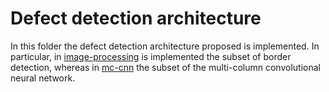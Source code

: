 # Defect detection architecture

In this folder the defect detection architecture proposed is implemented. 
In particular, in [image-processing](./image-processing) is implemented the subset of border detection, whereas in [mc-cnn](./mc-cnn) the subset of the multi-column convolutional neural network.